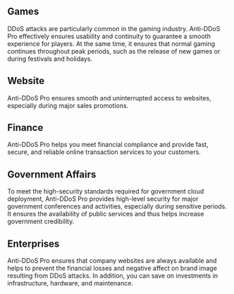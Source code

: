 ## Games
DDoS attacks are particularly common in the gaming industry. Anti-DDoS Pro effectively ensures usability and continuity to guarantee a smooth experience for players. At the same time, it ensures that normal gaming continues throughout peak periods, such as the release of new games or during festivals and holidays.
## Website
Anti-DDoS Pro ensures smooth and uninterrupted access to websites, especially during major sales promotions.
## Finance
Anti-DDoS Pro helps you meet financial compliance and provide fast, secure, and reliable online transaction services to your customers.
## Government Affairs
To meet the high-security standards required for government cloud deployment, Anti-DDoS Pro provides high-level security for major government conferences and activities, especially during sensitive periods. It ensures the availability of public services and thus helps increase government credibility.
## Enterprises
Anti-DDoS Pro ensures that company websites are always available and helps to prevent the financial losses and negative affect on brand image resulting from DDoS attacks. In addition, you can save on investments in infrastructure, hardware, and maintenance. 
